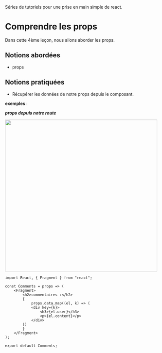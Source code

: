 Séries de tutoriels pour une prise en main simple de react.

# Comprendre les props
Dans cette 4ème leçon, nous allons aborder les props.

## Notions abordées
* props 

## Notions pratiquées
* Récupérer les données de notre props depuis le composant.

**exemples** :

***props depuis notre route***

<img src="https://goopics.net/i/QRb2N" width="500px" />

```
import React, { Fragment } from "react";

const Comments = props => (
	<Fragment>
		<h2>commentaires :</h2>
		{  
            props.data.map((el, k) => (
			<div key={k}>
				<h3>{el.user}</h3>
				<p>{el.content}</p>
			</div>
        ))
        }
	</Fragment>
);

export default Comments;

```
